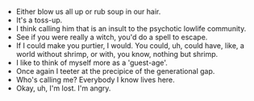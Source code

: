 * Either blow us all up or rub soup in our hair. 
* It's a toss-up. 
* I think calling him that is an insult to the psychotic lowlife community. 
* See if you were really a witch, you'd do a spell to escape. 
* If I could make you purtier, I would. You could, uh, could have, like, a world without shrimp, or with, you know, nothing but shrimp. 
* I like to think of myself more as a 'guest-age'. 
* Once again I teeter at the precipice of the generational gap. 
* Who's calling me? Everybody I know lives here. 
* Okay, uh, I'm lost. I'm angry.